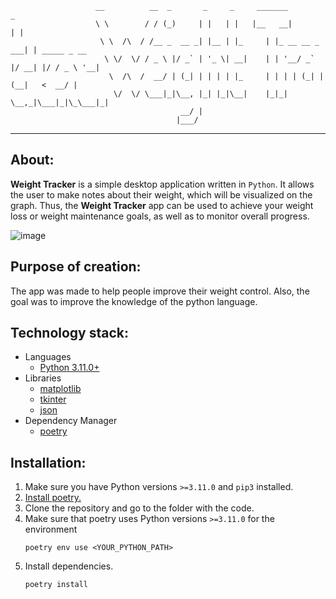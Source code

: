 ```
                   __          __  _       _     _     _______             _             
                   \ \        / / (_)     | |   | |   |__   __|           | |            
                    \ \  /\  / /__ _  __ _| |__ | |_     | |_ __ __ _  ___| | _____ _ __ 
                     \ \/  \/ / _ \ |/ _` | '_ \| __|    | | '__/ _` |/ __| |/ / _ \ '__|
                      \  /\  /  __/ | (_| | | | | |_     | | | | (_| | (__|   <  __/ |   
                       \/  \/ \___|_|\__, |_| |_|\__|    |_|_|  \__,_|\___|_|\_\___|_|   
                                      __/ |                                              
                                     |___/                                              
```
___
## **About:**
**Weight Tracker** is a simple desktop application written in `Python`. It allows the user to make notes about their weight, which will be visualized on the graph. Thus, the **Weight Tracker** app can be used to achieve your weight loss or weight maintenance goals, as well as to monitor overall progress.

![image](https://github.com/veledara/weight-tracker/assets/71222580/b38d89cc-ce46-4fed-8627-ecaa6762c3ee)

## **Purpose of creation:**
The app was made to help people improve their weight control. Also, the goal was to improve the knowledge of the python language.

## **Technology stack:**
+ Languages
    + [Python 3.11.0+](https://www.python.org/downloads/)
+ Libraries
    + [matplotlib](https://matplotlib.org/)
    + [tkinter](https://docs.python.org/3/library/tkinter.html)
    + [json](https://docs.python.org/3/library/json.html)
+ Dependency Manager
    + [poetry](https://python-poetry.org/docs/)
## **Installation:**

1. Make sure you have Python versions `>=3.11.0` and `pip3` installed.
2. [Install poetry.](https://python-poetry.org/docs/#installation)
3. Clone the repository and go to the folder with the code.
4. Make sure that poetry uses Python versions `>=3.11.0` for the environment
    ```
    poetry env use <YOUR_PYTHON_PATH> 
    ```
5. Install dependencies.
    ```
    poetry install
    ```
